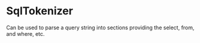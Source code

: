 # SqlTokenizer

Can be used to parse a query string into sections providing the select, from, and where, etc.
